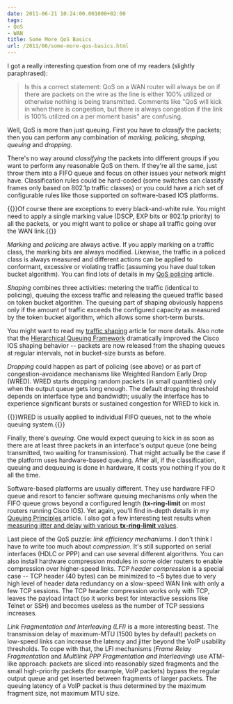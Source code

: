 ```yaml
---
date: 2011-06-21 10:24:00.001000+02:00
tags:
- QoS
- WAN
title: Some More QoS Basics
url: /2011/06/some-more-qos-basics.html
---
```

I got a really interesting question from one of my readers (slightly paraphrased):

> Is this a correct statement: QoS on a WAN router will always be on if there are packets on the wire as the line is either 100% utilized or otherwise nothing is being transmitted. Comments like "QoS will kick in when there is congestion, but there is always congestion if the link is 100% utilized on a per moment basis" are confusing.

Well, QoS is more than just queuing. First you have to *classify* the packets; then you can perform any combination of *marking, policing, shaping, queuing* and *dropping*.
<!--more-->
There's no way around *classifying* the packets into different groups if you want to perform any reasonable QoS on them. If they're all the same, just throw them into a FIFO queue and focus on other issues your network might have. Classification rules could be hard-coded (some switches can classify frames only based on 802.1p traffic classes) or you could have a rich set of configurable rules like those supported on software-based IOS platforms.

{{<note>}}Of course there are exceptions to every black-and-white rule. You might need to apply a single marking value (DSCP, EXP bits or 802.1p priority) to all the packets, or you might want to police or shape all traffic going over the WAN link.{{</note>}}

*Marking* and *policing* are always active. If you apply marking on a traffic class, the marking bits are always modified. Likewise, the traffic in a policed class is always measured and different actions can be applied to conformant, excessive or violating traffic (assuming you have dual token bucket algorithm). You can find lots of details in my [QoS policing](/kb/tag/QoS/QoS_Policing.html) article.

*Shaping* combines three activities: metering the traffic (identical to policing), queuing the excess traffic and releasing the queued traffic based on token bucket algorithm. The queuing part of shaping obviously happens only if the amount of traffic exceeds the configured capacity as measured by the token bucket algorithm, which allows some short-term bursts.

You might want to read my [traffic shaping](/kb/tag/QoS/Traffic_Shaping.html) article for more details. Also note that the [Hierarchical Queuing Framework](https://blog.ipspace.net/2009/11/first-hqf-impressions-excellent-job.html) dramatically improved the Cisco IOS shaping behavior -- packets are now released from the shaping queues at regular intervals, not in bucket-size bursts as before.

*Dropping* could happen as part of policing (see above) or as part of congestion-avoidance mechanisms like Weighted Random Early Drop (WRED). WRED starts dropping random packets (in small quantities) only when the output queue gets long enough. The default dropping threshold depends on interface type and bandwidth; usually the interface has to experience significant bursts or sustained congestion for WRED to kick in.

{{<note>}}WRED is usually applied to individual FIFO queues, not to the whole queuing system.{{</note>}}

Finally, there's *queuing*. One would expect queuing to kick in as soon as there are at least three packets in an interface's output queue (one being transmitted, two waiting for transmission). That might actually be the case if the platform uses hardware-based queuing. After all, if the classification, queuing and dequeuing is done in hardware, it costs you nothing if you do it all the time.

Software-based platforms are usually different. They use hardware FIFO queue and resort to fancier software queuing mechanisms only when the FIFO queue grows beyond a configured length (**tx-ring-limit** on most routers running Cisco IOS). Yet again, you'll find in-depth details in my [Queuing Principles ](/kb/tag/QoS/Queuing_Principles.html) article. I also got a few interesting test results when [measuring jitter and delay with various **tx-ring-limit** values](/kb/tag/QoS/TX-Ring-Limit.html).

Last piece of the QoS puzzle: *link efficiency mechanisms*. I don't think I have to write too much about *compression*. It's still supported on serial interfaces (HDLC or PPP) and can use several different algorithms. You can also install hardware compression modules in some older routers to enable compression over higher-speed links. *TCP header compression* is a special case -- TCP header (40 bytes) can be minimized to \~5 bytes due to very high level of header data redundancy on a slow-speed WAN link with only a few TCP sessions. The TCP header compression works only with TCP, leaves the payload intact (so it works best for interactive sessions like Telnet or SSH) and becomes useless as the number of TCP sessions increases.

*Link Fragmentation and Interleaving (LFI)* is a more interesting beast. The transmission delay of maximum-MTU (1500 bytes by default) packets on low-speed links can increase the latency and jitter beyond the VoIP usability thresholds. To cope with that, the LFI mechanisms (*Frame Relay Fragmentation* and *Multilink PPP Fragmentation and Interleaving*) use ATM-like approach: packets are sliced into reasonably sized fragments and the small high-priority packets (for example, VoIP packets) bypass the regular output queue and get inserted between fragments of larger packets. The queuing latency of a VoIP packet is thus determined by the maximum fragment size, not maximum MTU size.

